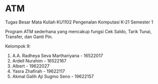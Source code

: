 # ATM
Tugas Besar Mata Kuliah KU1102 Pengenalan Komputasi K-21 Semester 1

Program ATM sederhana yang mencakup fungsi Cek Saldo, Tarik Tunai, Transfer, dan Ganti Pin.

Kelompok 9:
1. A.A. Radheya Seva Marthariyana - 16522017
2. Ardell Nurahim - 16522167
3. Albert - 19622027
4. Yasra Zhafirah - 19622117
5. Akmal Galih Aji Sugmo Seno - 19622157
